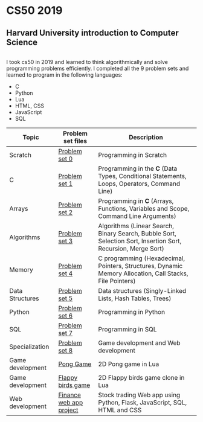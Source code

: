 # CS50 2019
## Harvard University introduction to Computer Science
<img href='https://encrypted-tbn0.gstatic.com/images?q=tbn:ANd9GcTRNcTH6PxdrsZ079qT9o6BHkYvjR8_y_BH_g&usqp=CAU'></img>

I took cs50 in 2019 and learned to think algorithmically and solve programming problems efficiently. I completed all the 9 problem sets and learned to program in the following languages:
- C
- Python
- Lua
- HTML, CSS
- JavaScript
- SQL

|Topic | Problem set files | Description |
|-------|---------------------|-------------------------|
| Scratch | [Problem set 0](./pset0) | Programming in Scratch |
| C | [Problem set 1](./pset1/) | Programming in the **C** (Data Types, Conditional Statements, Loops, Operators, Command Line)|
| Arrays | [Problem set 2](./pset2/) | Programming in **C** (Arrays, Functions, Variables and Scope, Command Line Arguments) |
| Algorithms | [Problem set 3](./pset3/) | Algorithms (Linear Search, Binary Search, Bubble Sort, Selection Sort, Insertion Sort, Recursion, Merge Sort)|
| Memory | [Problem set 4](./pset4/) | C programming (Hexadecimal, Pointers, Structures, Dynamic Memory Allocation, Call Stacks, File Pointers) |
| Data Structures | [Problem set 5](./pset5/) |Data structures (Singly-Linked Lists, Hash Tables, Trees) |
| Python | [Problem set 6](./pset6/) | Programming in Python |
| SQL | [Problem set 7](./pset7/) | Programming in SQL|
| Specialization | [Problem set 8](./pset8/) | Game development and Web development|
| Game development| [Pong Game](./games50/pong) | 2D Pong game in Lua | 
| Game development | [Flappy birds game](./games50/flappy) | 2D Flappy birds game clone in Lua
| Web development | [Finance web app project](./finance/) | Stock trading Web app using Python, Flask, JavaScript, SQL, HTML and CSS |
